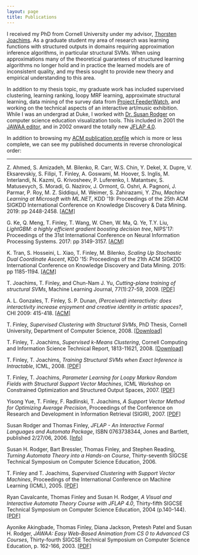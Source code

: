 ```yaml
---
layout: page
title: Publications
---
```


I received my PhD from Cornell University under my advisor, [Thorsten
Joachims][tj].  As a graduate student my area of research was learning functions
with structured outputs in domains requiring approximation inference algorithms,
in particular structural SVMs.  When using approximations many of the
theoretical guarantees of structured learning algorithms no longer hold and in
practice the learned models are of inconsistent quality, and my thesis sought to
provide new theory and empirical understanding to this area.

In addition to my thesis topic, my graduate work has included supervised
clustering, learning ranking, loopy MRF learning, approximate structural
learning, data mining of the survey data from [Project FeederWatch][pfw], and
working on the technical aspects of an interactive art/music exhibition.  While
I was an undergrad at Duke, I worked with [Dr. Susan Rodger][rodger] on computer
science education visualization tools.  This included in 2001 the [JAWAA
editor][jawaa2], and in 2002 onward the totally new [JFLAP 4.0][jflap].

[tj]:     http://www.cs.cornell.edu/people/tj/
[rodger]: http://www.cs.duke.edu/~rodger/
[jawaa2]: http://www.cs.duke.edu/csed/jawaa2/
[jflap]:  http://www.cs.duke.edu/~rodger/tools/jflap/
[pfw]:    http://birds.cornell.edu/pfw/

In addition to browsing my [ACM publication
profile](https://dl.acm.org/profile/81100568786) which is more or less complete,
we can see my published documents in reverse chronological order:

----------

Z. Ahmed, S. Amizadeh, M. Bilenko, R. Carr, W.S. Chin, Y. Dekel, X. Dupre, V. Eksarevskiy, S. Filipi, T. Finley, A. Goswami, M. Hoover, S. Inglis, M. Interlandi, N. Kazmi, G. Krivosheev, P. Luferenko, I. Matantsev, S. Matusevych, S. Moradi, G. Nazirov, J. Ormont, G. Oshri, A. Pagnoni, J. Parmar, P. Roy, M. Z. Siddiqui, M. Weimer, S. Zahirazami, Y. Zhu, *Machine Learning at Microsoft with ML.NET*, KDD '19: Proceedings of the 25th ACM SIGKDD International Conference on Knowledge Discovery & Data Mining. 2019: pp 2448-2458.
[[ACM]](https://doi.org/10.1145/3292500.3330667)

G. Ke, Q. Meng, T. Finley, T. Wang, W. Chen, W. Ma, Q. Ye, T.Y. Liu, *LightGBM: a highly efficient gradient boosting decision tree*, NIPS'17: Proceedings of the 31st International Conference on Neural Information Processing Systems. 2017: pp 3149-3157.
[[ACM]](https://dl.acm.org/doi/10.5555/3294996.3295074)

K. Tran, S. Hosseini, L. Xiao, T. Finley, M. Bilenko, *Scaling Up Stochastic Dual Coordinate Ascent*, KDD '15: Proceedings of the 21th ACM SIGKDD International Conference on Knowledge Discovery and Data Mining. 2015: pp 1185-1194.
[[ACM]](https://doi.org/10.1145/2783258.2783412)

T. Joachims, T. Finley, and Chun-Nam J. Yu, *Cutting-plane training of structural SVMs*, Machine Learning Journal, 77(1):27-59, 2009.
[[PDF]](/assets/publications/joachims_etal_09a.pdf)

A. L. Gonzales, T. Finley, S. P. Dunan, *(Perceived) interactivity: does interactivity increase enjoyment and creative identity in artistic spaces?*, CHI 2009: 415-418.
[[ACM]](http://doi.acm.org/10.1145/1518701.1518767)

T. Finley, *Supervised Clustering with Structural SVMs*, PhD Thesis, Cornell University, Department of Computer Science, 2008.
[[Download]](http://ecommons.library.cornell.edu/handle/1813/12819)

T. Finley, T. Joachims, *Supervised k-Means Clustering*, Cornell Computing and Information Science Technical Report, 1813-11621, 2008.
[[Download]](http://ecommons.library.cornell.edu/handle/1813/11621)
<!-- <a href="supervised_kmeans-08.pdf">[PDF]</a> -->

T. Finley, T. Joachims, *Training Structural SVMs when Exact Inference is Intractable*, ICML, 2008.
[[PDF]](/assets/publications/finley_joachims_08a.pdf)

T. Finley, T. Joachims, *Parameter Learning for Loopy Markov Random Fields with Structural Support Vector Machines*, ICML Workshop on Constrained Optimization and Structured Output Spaces, 2007.
[[PDF]](/assets/publications/finley_joachims_07a.pdf)

Yisong Yue, T. Finley, F. Radlinski, T. Joachims, *A Support Vector Method for Optimizing Average Precision*, Proceedings of the Conference on Research and Development in Information Retrieval (SIGIR), 2007.
[[PDF]](http://www.cs.cornell.edu/People/tj/publications/yue_etal_07a.pdf)

Susan Rodger and Thomas Finley, *JFLAP - An Interactive Formal Languages and Automata Package*, ISBN 0763738344, Jones and Bartlett, published 2/27/06, 2006.
[[Info]](http://computerscience.jbpub.com/catalog/0763738344/)

Susan H. Rodger, Bart Bressler, Thomas Finley, and Stephen Reading, *Turning Automata Theory into a Hands-on Course*, Thirty-seventh SIGCSE Technical Symposium on Computer Science Education, 2006.

T. Finley and T. Joachims, *Supervised Clustering with Support Vector Machines*, Proceedings of the International Conference on Machine Learning (ICML), 2005.
[[PDF]](http://www.cs.cornell.edu/people/tj/publications/finley_joachims_05a.pdf)

Ryan Cavalcante, Thomas Finley and Susan H. Rodger, *A Visual and Interactive Automata Theory Course with JFLAP 4.0*, Thirty-fifth SIGCSE Technical Symposium on Computer Science Education, 2004 (p.140-144).
[[PDF]](http://www.cs.duke.edu/csed/rodger/papers/cse04.pdf)

Ayonike Akingbade, Thomas Finley, Diana Jackson, Pretesh Patel and Susan H. Rodger, *JAWAA: Easy Web-Based Animation from CS 0 to Advanced CS Courses*, Thirty-fourth SIGCSE Technical Symposium on Computer Science Education, p. 162-166, 2003.
[[PDF]](http://www.cs.duke.edu/csed/rodger/papers/cse03.pdf)
